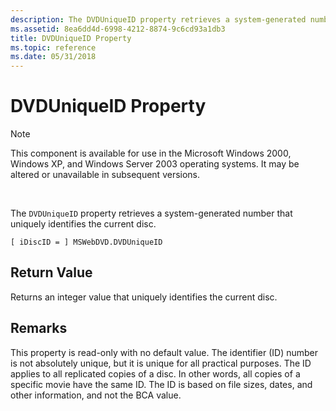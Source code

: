```yaml
---
description: The DVDUniqueID property retrieves a system-generated number that uniquely identifies the current disc.
ms.assetid: 8ea6dd4d-6998-4212-8874-9c6cd93a1db3
title: DVDUniqueID Property
ms.topic: reference
ms.date: 05/31/2018
---
```


# DVDUniqueID Property

> [!Note]  
> This component is available for use in the Microsoft Windows 2000, Windows XP, and Windows Server 2003 operating systems. It may be altered or unavailable in subsequent versions.

 

The `DVDUniqueID` property retrieves a system-generated number that uniquely identifies the current disc.

``` syntax
[ iDiscID = ] MSWebDVD.DVDUniqueID
```

## Return Value

Returns an integer value that uniquely identifies the current disc.

## Remarks

This property is read-only with no default value. The identifier (ID) number is not absolutely unique, but it is unique for all practical purposes. The ID applies to all replicated copies of a disc. In other words, all copies of a specific movie have the same ID. The ID is based on file sizes, dates, and other information, and not the BCA value.

 

 



